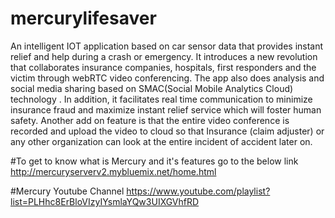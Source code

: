 # mercurylifesaver
An intelligent IOT application based on car sensor data that provides instant relief and help during a crash or emergency. It introduces a new revolution that collaborates insurance companies, hospitals, first responders and the victim through webRTC video conferencing. The app also does analysis and social media sharing based on SMAC(Social Mobile Analytics Cloud) technology . In addition, it facilitates real time communication to minimize insurance fraud and maximize instant relief service which will foster human safety. Another add on feature is that the entire video conference is recorded and upload the video to cloud so that Insurance (claim adjuster) or any other organization can look at the entire incident of accident later on. 


#To get to know what is Mercury and it's features go to the below link 
http://mercuryserverv2.mybluemix.net/home.html

#Mercury Youtube Channel
https://www.youtube.com/playlist?list=PLHhc8ErBloVIzyIYsmlaYQw3UIXGVhfRD
